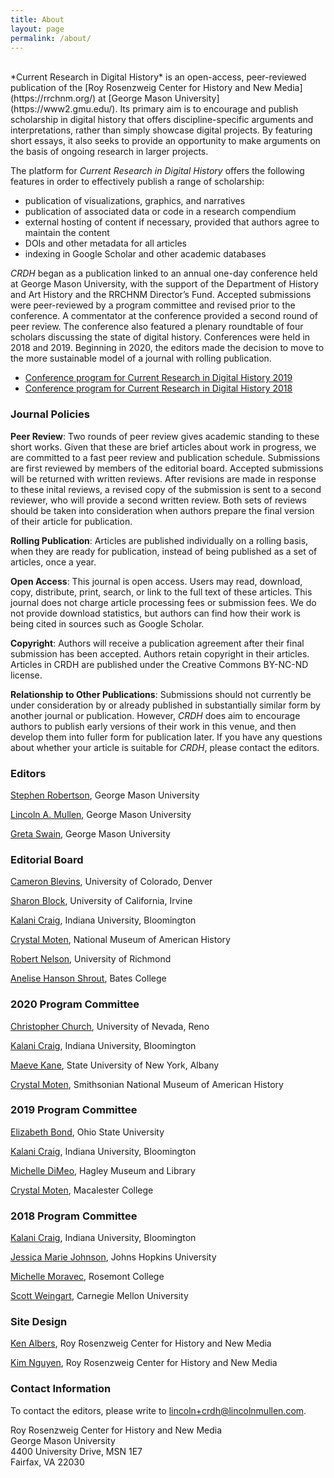 ```yaml
---
title: About
layout: page
permalink: /about/
---
```

<br>
*Current Research in Digital History* is an open-access, peer-reviewed publication of the [Roy Rosenzweig Center for History and New Media](https://rrchnm.org/) at [George Mason University](https://www2.gmu.edu/). Its primary aim is to encourage and publish scholarship in digital history that offers discipline-specific arguments and interpretations, rather than simply showcase digital projects. By featuring short essays, it also seeks to provide an opportunity to make arguments on the basis of ongoing research in larger projects.

The platform for *Current Research in Digital History* offers the
following features in order to effectively publish a range of
scholarship:

-   publication of visualizations, graphics, and narratives
-   publication of associated data or code in a research compendium
-   external hosting of content if necessary, provided that authors
    agree to maintain the content
-   DOIs and other metadata for all articles
-   indexing in Google Scholar and other academic databases

*CRDH* began as a publication linked to an annual one-day conference held at George Mason University, with the support of the Department of History and Art History and the RRCHNM Director’s Fund. Accepted submissions were peer-reviewed by a program committee and revised prior to the conference. A commentator at the conference provided a second round of peer review. The conference also featured a plenary roundtable of four scholars discussing the state of digital history. Conferences were held in 2018 and 2019. Beginning in 2020, the editors made the decision to move to the more sustainable model of a journal with rolling publication.  

- [Conference program for Current Research in Digital History 2019](/conference/2019/)
- [Conference program for Current Research in Digital History 2018](/conference/2018/)

### Journal Policies

**Peer Review**:
Two rounds of peer review gives academic standing to these short works. Given that these are brief articles about work in progress, we are committed to a fast peer review and publication schedule. Submissions are first reviewed by members of the editorial board. Accepted submissions will be returned with written reviews. After revisions are made in response to these inital reviews, a revised copy of the submission is sent to a second reviewer, who will provide a second written review. Both sets of reviews should be taken into consideration when authors prepare the final version of their article for publication. 

**Rolling Publication**:
Articles are published individually on a rolling basis, when they are ready for publication, instead of being published as a set of articles, once a year.

**Open Access**:
This journal is open access. Users may read, download, copy, distribute, print, search, or link to the full text of these articles. This journal does not charge article processing fees or submission fees. We do not provide download statistics, but authors can find how their work is being cited in sources such as Google Scholar. 

**Copyright**:
Authors will receive a publication agreement after their final submission has been accepted. Authors retain copyright in their articles. Articles in CRDH are published under the Creative Commons BY-NC-ND license.

**Relationship to Other Publications**:
Submissions should not currently be under consideration by or already published in substantially similar form by another journal or publication. However, *CRDH* does aim to encourage authors to publish early versions of their work in this venue, and then develop them into fuller form for publication later. If you have any questions about whether your article is suitable for *CRDH*, please contact the editors.

### Editors

[Stephen Robertson](http://drstephenrobertson.com/), George Mason University

[Lincoln A. Mullen](https://lincolnmullen.com/), George Mason University

[Greta Swain](http://gretakswain.org/), George Mason University

### Editorial Board

[Cameron Blevins](http://www.cameronblevins.org), University of Colorado, Denver

[Sharon Block](https://www.faculty.uci.edu/profile.cfm?faculty_id=5301), University of California, Irvine

[Kalani Craig](http://www.kalanicraig.com/), Indiana University, Bloomington

[Crystal Moten](https://www.crystalmoten.com/), National Museum of American History

[Robert Nelson](https://directory.richmond.edu/bios/rnelson2/), University of Richmond

[Anelise Hanson Shrout](http://www.anelisehshrout.com/), Bates College

### 2020 Program Committee

[Christopher Church](http://www.christophermchurch.com/), University of Nevada, Reno

[Kalani Craig](http://www.kalanicraig.com/), Indiana University, Bloomington

[Maeve Kane](https://maevekane.net/), State University of New York, Albany

[Crystal Moten](http://crystalmoten.com/), Smithsonian National Museum of American History

### 2019 Program Committee

[Elizabeth Bond](https://history.osu.edu/people/bond.282), Ohio State University

[Kalani Craig](http://www.kalanicraig.com/), Indiana University, Bloomington

[Michelle DiMeo](https://michelledimeo.com/), Hagley Museum and Library

[Crystal Moten](http://crystalmoten.com/), Macalester College

### 2018 Program Committee

[Kalani Craig](http://www.kalanicraig.com), Indiana University, Bloomington

[Jessica Marie Johnson](https://jmjohnso.squarespace.com/), Johns Hopkins University

[Michelle Moravec](https://michellemoravec.com/), Rosemont College

[Scott Weingart](http://scottbot.net/), Carnegie Mellon University

### Site Design

[Ken Albers](https://rrchnm.org/author/ken-albers/), Roy Rosenzweig Center for History and New Media

[Kim Nguyen](http://kimisgold.com/), Roy Rosenzweig Center for History and New Media

### Contact Information

To contact the editors, please write to [lincoln+crdh@lincolnmullen.com](mailto:lincoln+crdh@lincolnmullen.com).

Roy Rosenzweig Center for History and New Media<br>
George Mason University<br>
4400 University Drive, MSN 1E7<br>
Fairfax, VA 22030
